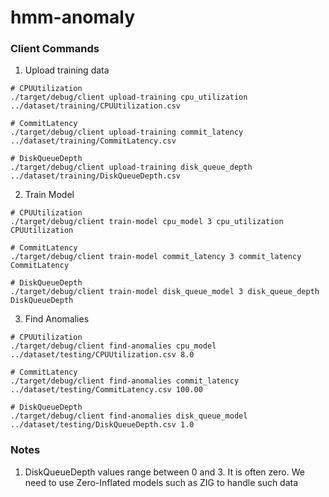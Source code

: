 # hmm-anomaly

### Client Commands

1. Upload training data

```
# CPUUtilization
./target/debug/client upload-training cpu_utilization ../dataset/training/CPUUtilization.csv

# CommitLatency
./target/debug/client upload-training commit_latency ../dataset/training/CommitLatency.csv

# DiskQueueDepth
./target/debug/client upload-training disk_queue_depth ../dataset/training/DiskQueueDepth.csv
```

2. Train Model

```
# CPUUtilization
./target/debug/client train-model cpu_model 3 cpu_utilization CPUUtilization

# CommitLatency
./target/debug/client train-model commit_latency 3 commit_latency CommitLatency

# DiskQueueDepth
./target/debug/client train-model disk_queue_model 3 disk_queue_depth DiskQueueDepth
```

3. Find Anomalies

```
# CPUUtilization
./target/debug/client find-anomalies cpu_model ../dataset/testing/CPUUtilization.csv 8.0

# CommitLatency
./target/debug/client find-anomalies commit_latency ../dataset/testing/CommitLatency.csv 100.00

# DiskQueueDepth
./target/debug/client find-anomalies disk_queue_model ../dataset/testing/DiskQueueDepth.csv 1.0
```

### Notes

1. DiskQueueDepth values range between 0 and 3. It is often zero. We need to use Zero-Inflated models such as ZIG to handle such data
